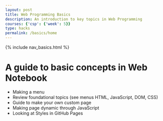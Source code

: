 ```yaml
---
layout: post
title: Web Programming Basics
description: An introduction to key topics in Web Programming
courses: {'csp': {'week': 5}}
type: hacks
permalink: /basics/home
---
```


{% include nav_basics.html %}


# A guide to basic concepts in Web Notebook
- Making a menu
- Review foundational topics (see menus HTML, JavaScript, DOM, CSS)
- Guide to make your own custom page
- Making page dynamic through JavaScript
- Looking at Styles in GitHub Pages
